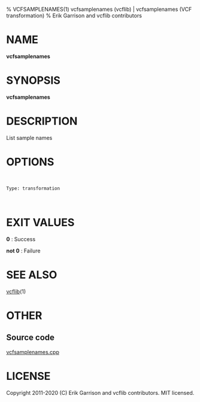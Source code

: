 % VCFSAMPLENAMES(1) vcfsamplenames (vcflib) | vcfsamplenames (VCF transformation)
% Erik Garrison and vcflib contributors

# NAME

**vcfsamplenames**

# SYNOPSIS

**vcfsamplenames**

# DESCRIPTION

List sample names



# OPTIONS

```


Type: transformation

      

```





# EXIT VALUES

**0**
: Success

**not 0**
: Failure

# SEE ALSO



[vcflib](./vcflib.md)(1)



# OTHER

## Source code

[vcfsamplenames.cpp](https://github.com/vcflib/vcflib/blob/master/src/vcfsamplenames.cpp)

# LICENSE

Copyright 2011-2020 (C) Erik Garrison and vcflib contributors. MIT licensed.

<!--
  Created with ./scripts/bin2md.rb scripts/bin2md-template.erb
-->
